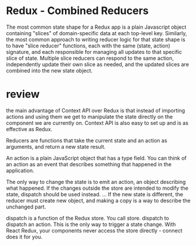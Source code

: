 # Redux - Combined Reducers

The most common state shape for a Redux app is a plain Javascript object containing "slices" of domain-specific data at each top-level key. Similarly, the most common approach to writing reducer logic for that state shape is to have "slice reducer" functions, each with the same (state, action) signature, and each responsible for managing all updates to that specific slice of state. Multiple slice reducers can respond to the same action, independently update their own slice as needed, and the updated slices are combined into the new state object.

# review

the main advantage of Context API over Redux is that instead of importing actions and using them we get to manipulate the state directly on the component we are currently on. Context API is also easy to set up and is as effective as Redux.

Reducers are functions that take the current state and an action as arguments, and return a new state result.

An action is a plain JavaScript object that has a type field. You can think of an action as an event that describes something that happened in the application.

The only way to change the state is to emit an action, an object describing what happened. If the changes outside the store are intended to modify the state, dispatch should be used instead. ... If the new state is different, the reducer must create new object, and making a copy is a way to describe the unchanged part.

dispatch is a function of the Redux store. You call store. dispatch to dispatch an action. This is the only way to trigger a state change. With React Redux, your components never access the store directly - connect does it for you.

